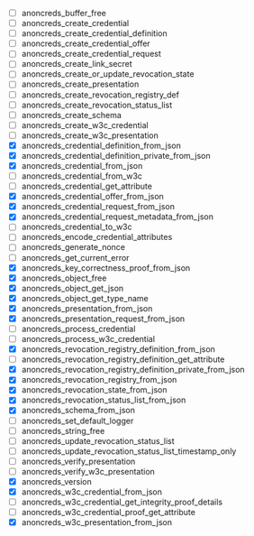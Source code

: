 - [ ] anoncreds_buffer_free
- [ ] anoncreds_create_credential
- [ ] anoncreds_create_credential_definition
- [ ] anoncreds_create_credential_offer
- [ ] anoncreds_create_credential_request
- [ ] anoncreds_create_link_secret
- [ ] anoncreds_create_or_update_revocation_state
- [ ] anoncreds_create_presentation
- [ ] anoncreds_create_revocation_registry_def
- [ ] anoncreds_create_revocation_status_list
- [ ] anoncreds_create_schema
- [ ] anoncreds_create_w3c_credential
- [ ] anoncreds_create_w3c_presentation
- [x] anoncreds_credential_definition_from_json
- [x] anoncreds_credential_definition_private_from_json
- [x] anoncreds_credential_from_json
- [ ] anoncreds_credential_from_w3c
- [ ] anoncreds_credential_get_attribute
- [x] anoncreds_credential_offer_from_json
- [x] anoncreds_credential_request_from_json
- [x] anoncreds_credential_request_metadata_from_json
- [ ] anoncreds_credential_to_w3c
- [ ] anoncreds_encode_credential_attributes
- [ ] anoncreds_generate_nonce
- [ ] anoncreds_get_current_error
- [x] anoncreds_key_correctness_proof_from_json
- [x] anoncreds_object_free
- [x] anoncreds_object_get_json
- [x] anoncreds_object_get_type_name
- [x] anoncreds_presentation_from_json
- [x] anoncreds_presentation_request_from_json
- [ ] anoncreds_process_credential
- [ ] anoncreds_process_w3c_credential
- [x] anoncreds_revocation_registry_definition_from_json
- [ ] anoncreds_revocation_registry_definition_get_attribute
- [x] anoncreds_revocation_registry_definition_private_from_json
- [x] anoncreds_revocation_registry_from_json
- [x] anoncreds_revocation_state_from_json
- [x] anoncreds_revocation_status_list_from_json
- [x] anoncreds_schema_from_json
- [ ] anoncreds_set_default_logger
- [ ] anoncreds_string_free
- [ ] anoncreds_update_revocation_status_list
- [ ] anoncreds_update_revocation_status_list_timestamp_only
- [ ] anoncreds_verify_presentation
- [ ] anoncreds_verify_w3c_presentation
- [x] anoncreds_version
- [x] anoncreds_w3c_credential_from_json
- [ ] anoncreds_w3c_credential_get_integrity_proof_details
- [ ] anoncreds_w3c_credential_proof_get_attribute
- [x] anoncreds_w3c_presentation_from_json

